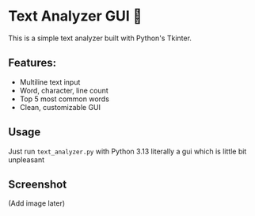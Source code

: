 # Text Analyzer GUI 📝

This is a simple text analyzer built with Python's Tkinter.

## Features:
- Multiline text input
- Word, character, line count
- Top 5 most common words
- Clean, customizable GUI

## Usage
Just run `text_analyzer.py` with Python 3.13 literally a gui which is little bit unpleasant

## Screenshot
(Add image later)

